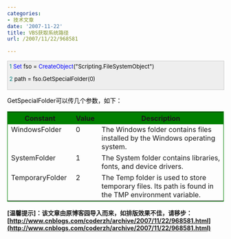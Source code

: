 ```yaml
---
categories:
- 技术文章
date: '2007-11-22'
title: VBS获取系统路径
url: /2007/11/22/968581

---
```



<div style="border: 1px solid #cccccc; padding: 4px 5px 4px 4px; background-color: #eeeeee; font-size: 13px; width: 98%;"><span style="color: #008080;">1</span>&nbsp;<span style="color: #0000ff;">Set</span><span style="color: #000000;">&nbsp;fso&nbsp;</span><span style="color: #000000;">=</span><span style="color: #000000;">&nbsp;</span><span style="color: #0000ff;">CreateObject</span><span style="color: #000000;">(</span><span style="color: #000000;">"</span><span style="color: #000000;">Scripting.FileSystemObject</span><span style="color: #000000;">"</span><span style="color: #000000;">)

</span><span style="color: #008080;">2</span> <span style="color: #000000;">path = fso.GetSpecialFolder(</span><span style="color: #000000;">0</span><span style="color: #000000;">)</span></div>
<span style="color: #000000;">

GetSpecialFolder可以传几个参数，如下：

</span>
<table style="border: 1px solid green;" cellpadding="0" cellspacing="0">
    <tbody>
        <tr bgcolor="green" valign="top">
            <th width="30%">Constant</th>
            <th width="11%">Value</th>
            <th width="59%">Description</th>
        </tr>
        <tr valign="top">
            <td width="30%">WindowsFolder</td>
            <td width="11%">0</td>
            <td width="59%">The Windows folder contains files installed by the Windows
            operating system.</td>
        </tr>
        <tr valign="top">
            <td width="30%">SystemFolder</td>
            <td width="11%">1</td>
            <td width="59%">The System folder contains libraries, fonts, and device
            drivers.</td>
        </tr>
        <tr valign="top">
            <td width="30%">TemporaryFolder</td>
            <td width="11%">2</td>
            <td width="59%">The Temp folder is used to store temporary files. Its path is
            found in the TMP environment variable.</td>
        </tr>
    </tbody>
</table>

**[温馨提示]：该文章由原博客园导入而来，如排版效果不佳，请移步：[http://www.cnblogs.com/coderzh/archive/2007/11/22/968581.html](http://www.cnblogs.com/coderzh/archive/2007/11/22/968581.html)**